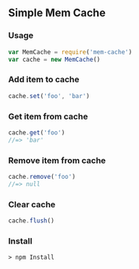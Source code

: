 ## Simple Mem Cache

### Usage

``` javascript
var MemCache = require('mem-cache')
var cache = new MemCache()
```

### Add item to cache

``` javascript
cache.set('foo', 'bar')
```

### Get item from cache

``` javascript
cache.get('foo')
//=> 'bar'
```

### Remove item from cache

``` javascript
cache.remove('foo')
//=> null
```
### Clear cache

``` javascript
cache.flush()
```

### Install

``` shell
> npm Install
```
